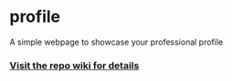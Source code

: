 # profile
A simple webpage to showcase your professional profile

### [Visit the repo wiki for details](https://github.com/mequestorg/profile-page/wiki)

